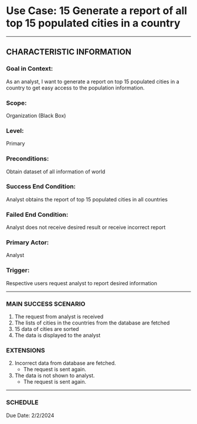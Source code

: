 # Use Case: 15 	Generate a report of all top 15 populated cities in a country

----------------------
## CHARACTERISTIC INFORMATION
### Goal in Context: 
As an analyst, I want to generate a report on top 15 populated cities in a country to get easy access to the population information.
### Scope: 
Organization (Black Box)
### Level: 
Primary
### Preconditions: 
Obtain dataset of all information of world
### Success End Condition: 
Analyst obtains the report of top 15 populated cities in all countries
### Failed End Condition: 
Analyst does not receive desired result or receive incorrect report
### Primary Actor: 
Analyst
### Trigger: 
Respective users request analyst to report desired information

----------------------
### MAIN SUCCESS SCENARIO
1.	The request from analyst is received
2.	The lists of cities in the countries from the database are fetched
3.	15 data of cities are sorted
4.	The data is displayed to the analyst

### EXTENSIONS
2. Incorrect data from database are fetched.
    - The request is sent again.
4. The data is not shown to analyst.
    - The request is sent again.
----------------------
### SCHEDULE
Due Date: 2/2/2024
